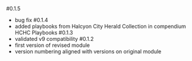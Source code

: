 #0.1.5
- bug fix
#0.1.4
- added playbooks from Halcyon City Herald Collection in compendium HCHC Playbooks
#0.1.3
- validated v9 compatibility
#0.1.2
- first version of revised module
- version numbering aligned with versions on original module
